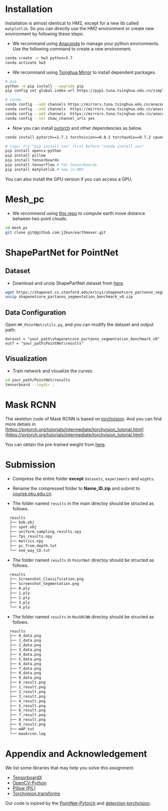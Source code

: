 # Installation

Installation is almost identical to HM2, except for a new lib called `matplotlib`. So you can directly use the HM2 environment or create new environment by following these steps:

- We recommand using [Anaconda](https://www.anaconda.com/) to manage your python environments. Use the following command to create a new environment.
```bash
conda create -n hw3 python=3.7
conda activate hw3
```

- We recommand using [Tsinghua Mirror](https://mirrors.tuna.tsinghua.edu.cn/) to install dependent packages.

```bash
# pip
python -m pip install --upgrade pip
pip config set global.index-url https://pypi.tuna.tsinghua.edu.cn/simple

# conda
conda config --add channels https://mirrors.tuna.tsinghua.edu.cn/anaconda/cloud/pytorch
conda config --add channels  https://mirrors.tuna.tsinghua.edu.cn/anaconda/pkgs/main
conda config --add channels  https://mirrors.tuna.tsinghua.edu.cn/anaconda/pkgs/free
conda config --set show_channel_urls yes
```

- Now you can install [pytorch](https://pytorch.org/get-started/previous-versions/) and other dependencies as below.
```bash
conda install pytorch==1.7.1 torchvision==0.8.2 torchaudio==0.7.2 cpuonly # remember to remove "-c pytorh"!

# tips: try "pip install xxx" first before "conda install xxx"
pip install opencv-python
pip install pillow
pip install tensorboardx
pip install tensorflow # for tensorboardx
pip install matplotlib # new in HM3 
```
You can also install the GPU version if you can access a GPU.

# Mesh_pc

- We recommend using [this repo](https://github.com/j2kun/earthmover/) to compute earth move distance between two point clouds.
```bash
cd mesh_pc 
git clone git@github.com:j2kun/earthmover.git
```



# ShapePartNet for PointNet

## Dataset
- Download and unzip ShapePartNet dataset from [here](http://web.stanford.edu/~ericyi/project_page/part_annotation/index.html).
  
```bash
wget https://shapenet.cs.stanford.edu/ericyi/shapenetcore_partanno_segmentation_benchmark_v0.zip --no-check-certificate
unzip shapenetcore_partanno_segmentation_benchmark_v0.zip
```
## Data Configuration
Open `HM_PointNet/utils.py`, and you can modify the dataset and output path:
```
dataset = "your_path\shapenetcore_partanno_segmentation_benchmark_v0"
outf = "your_path\PointNet\results"
``` 


## Visualization

- Train network and visualize the curves
```bash
cd your_path/PointNet/results
tensorboard --logdir .
```


# Mask RCNN
The skeleton code of Mask RCNN is based on [torchvision](https://pytorch.org/vision/stable/index.html). And you can find more detials in [https://pytorch.org/tutorials/intermediate/torchvision_tutorial.html](https://pytorch.org/tutorials/intermediate/torchvision_tutorial.html).

You can obtain the pre-trained weight from [here](https://disk.pku.edu.cn:443/link/85F40D281F4C670E96C76A28B42A089B).




# Submission
- Compress the entire folder **except** `datasets`, `experiments` and `wights`.

- Rename the compressed folder to **Name_ID.zip** and submit to [course.pku.edu.cn](https://course.pku.edu.cn/).

- The folder named `results` in the main directoy should be structed as follows.
```bash
  results
  ├── bob.obj
  ├── spot.obj
  ├── uniform_sampling_results.npy
  ├── fps_results.npy 
  ├── metrics.npy
  ├── pc_from_depth.txt
  └── one_way_CD.txt
  ```

- The folder named `results` in `PointNet` directoy should be structed as follows.
```bash
  results
  ├── Screenshot_Classification.png 
  ├── Screenshot_Segmentation.png
  ├── 0.ply
  ├── 1.ply
  ├── 2.ply
  ├── 3.ply
  └── 4.ply
  ```

- The folder named `results` in `MaskRCNN` directoy should be structed as follows.
```bash
  results
  ├── 0_data.png
  ├── 1_data.png
  ├── 2_data.png
  ├── 3_data.png
  ├── 4_data.png
  ├── 5_data.png
  ├── 6_data.png
  ├── 7_data.png
  ├── 8_data.png
  ├── 9_data.png
  ├── 0_result.png
  ├── 1_result.png
  ├── 2_result.png
  ├── 3_result.png
  ├── 4_result.png
  ├── 5_result.png
  ├── 6_result.png
  ├── 7_result.png
  ├── 8_result.png
  ├── 9_result.png
  ├── mAP.txt
  └── maskrcnn.log
  ```


# Appendix and Acknowledgement
We list some libraries that may help you solve this assignment.

- [TensorboardX](https://pytorch.org/docs/stable/tensorboard.html)
- [OpenCV-Python](https://docs.opencv.org/4.x/d6/d00/tutorial_py_root.html)
- [Pillow (PIL)](https://pillow.readthedocs.io/en/stable/)
- [Torchvision.transforms](https://pytorch.org/vision/0.9/transforms.html)

Our code is inpired by the [PointNet-Pytorch](https://github.com/fxia22/pointnet.pytorch) and [detection-torchvision](https://pytorch.org/tutorials/intermediate/torchvision_tutorial.html).


